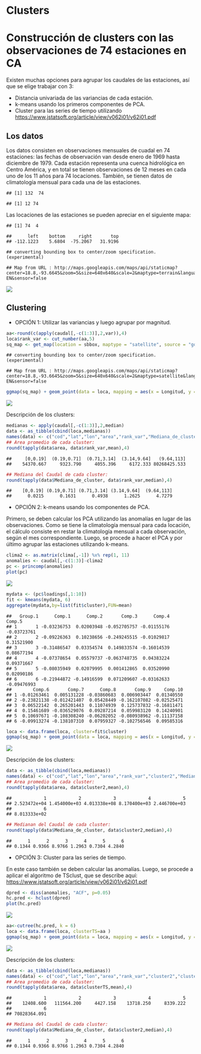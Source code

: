 Clusters
================

Construcción de clusters con las observaciones de 74 estaciones en CA
=====================================================================

Existen muchas opciones para agrupar los caudales de las estaciones, así que se elige trabajar con 3:

-   Distancia univariada de las variancias de cada estación.
-   k-means usando los primeros componentes de PCA.
-   Cluster para las series de tiempo utilizando <https://www.jstatsoft.org/article/view/v062i01/v62i01.pdf>

Los datos
---------

Los datos consisten en observaciones mensuales de cuadal en 74 estaciones: las fechas de observación van desde enero de 1969 hasta diciembre de 1979. Cada estación representa una cuenca hidrológica en Centro América, y en total se tienen observaciones de 12 meses en cada uno de los 11 años para 74 locaciones. También, se tienen datos de climatología mensual para cada una de las estaciones.

    ## [1] 132  74

    ## [1] 12 74

Las locaciones de las estaciones se pueden apreciar en el siguiente mapa:

    ## [1] 74  4

    ##      left    bottom     right       top 
    ## -112.1223    5.6804  -75.2067   31.9196

    ## converting bounding box to center/zoom specification. (experimental)

    ## Map from URL : http://maps.googleapis.com/maps/api/staticmap?center=18.8,-93.6645&zoom=5&size=640x640&scale=2&maptype=terrain&language=en-EN&sensor=false

![](clusters_files/figure-markdown_github-ascii_identifiers/unnamed-chunk-2-1.png)

Clustering
----------

-   OPCIÓN 1: Utilizar las variancias y luego agrupar por magnitud.

``` r
aa<-round(c(apply(caudal[,-c(1:3)],2,var)),4)
loca$rank_var <- cut_number(aa,5)
sq_map <- get_map(location = sbbox, maptype = "satellite", source = "google")
```

    ## converting bounding box to center/zoom specification. (experimental)

    ## Map from URL : http://maps.googleapis.com/maps/api/staticmap?center=18.8,-93.6645&zoom=5&size=640x640&scale=2&maptype=satellite&language=en-EN&sensor=false

``` r
ggmap(sq_map) + geom_point(data = loca, mapping = aes(x = Longitud, y = Latitud, colour=rank_var))
```

![](clusters_files/figure-markdown_github-ascii_identifiers/unnamed-chunk-3-1.png)

Descripción de los clusters:

``` r
medianas <- apply(caudal[,-c(1:3)],2,median)
data <- as_tibble(cbind(loca,medianas))
names(data) <- c("cod","lat","lon","area","rank_var","Mediana_de_cluster")
## Area promedio de cada cluster:
round(tapply(data$area, data$rank_var,mean),4)
```

    ##     [0,0.19]  (0.19,0.71]  (0.71,3.14]  (3.14,9.64]   (9.64,113] 
    ##    54370.667     9323.790     4055.396     6172.333 80268425.533

``` r
## Mediana del Caudal de cada cluster:                                         
round(tapply(data$Mediana_de_cluster, data$rank_var,median),4)
```

    ##    [0,0.19] (0.19,0.71] (0.71,3.14] (3.14,9.64]  (9.64,113] 
    ##      0.0215      0.1631      0.4938      1.2625      4.7279

-   OPCIÓN 2: k-means usando los componentes de PCA.

Primero, se deben calcular los PCA utilizando las anomalías en lugar de las observaciones. Como se tiene la climatología mensual para cada locación, el cálculo consiste en restar la climatología mensual a cada observación, según el mes correspondiente. Luego, se procede a hacer el PCA y por último agrupar las estaciones utilizando k-means.

``` r
clima2 <- as.matrix(clima[,-1]) %x% rep(1, 11)
anomalies <- caudal[,-c(1:3)]-clima2
pc <- princomp(anomalies)
plot(pc)
```

![](clusters_files/figure-markdown_github-ascii_identifiers/unnamed-chunk-5-1.png)

``` r
mydata <- (pc$loadings[,1:10])
fit <- kmeans(mydata, 6) 
aggregate(mydata,by=list(fit$cluster),FUN=mean)
```

    ##   Group.1      Comp.1      Comp.2       Comp.3      Comp.4      Comp.5
    ## 1       1 -0.03236753  0.02003948 -0.052705757 -0.01155176 -0.03723761
    ## 2       2 -0.09226363  0.10238656 -0.249245515 -0.01029817  0.31521900
    ## 3       3 -0.31486547  0.03354574  0.149833574 -0.16014539  0.08677194
    ## 4       4 -0.07378654  0.05579737 -0.063748735  0.04383224  0.09371667
    ## 5       5 -0.08035949  0.02079995  0.001412865  0.03520990  0.02090186
    ## 6       6 -0.21944872 -0.14916599  0.071209607 -0.03162633 -0.09476993
    ##        Comp.6       Comp.7      Comp.8       Comp.9     Comp.10
    ## 1 -0.01263461  0.005131228 -0.03860683  0.006903447  0.01340550
    ## 2 -0.23821138 -0.012421407  0.05428449 -0.162107082 -0.02525471
    ## 3  0.06522142  0.265201443  0.11074939  0.125737832 -0.16811471
    ## 4  0.15461689 -0.036529076  0.09287214  0.059983120  0.14240901
    ## 5  0.10697671 -0.108308240 -0.06202052 -0.080938962 -0.11137158
    ## 6 -0.09913274 -0.138107310  0.07959327 -0.102756546  0.09585316

``` r
loca <- data.frame(loca, cluster=fit$cluster)
ggmap(sq_map) + geom_point(data = loca, mapping = aes(x = Longitud, y = Latitud, colour=as.character(cluster)))
```

![](clusters_files/figure-markdown_github-ascii_identifiers/unnamed-chunk-5-2.png)

Descripción de los clusters:

``` r
data <- as_tibble(cbind(loca,medianas))
names(data) <- c("cod","lat","lon","area","rank_var","cluster2","Mediana_de_cluster")
## Area promedio de cada cluster:
round(tapply(data$area, data$cluster2,mean),4)
```

    ##            1            2            3            4            5 
    ## 2.523472e+04 1.454000e+03 4.013338e+08 8.170400e+03 2.446700e+03 
    ##            6 
    ## 8.013333e+02

``` r
## Medianan del Caudal de cada cluster:                                         
round(tapply(data$Mediana_de_cluster, data$cluster2,median),4)
```

    ##      1      2      3      4      5      6 
    ## 0.1344 0.9366 8.9766 1.2963 0.7304 4.2840

-   OPCIÓN 3: Cluster para las series de tiempo.

En este caso también se deben calcular las anomalías. Luego, se procede a aplicar el algoritmo de TSclust, que se describe aquí: <https://www.jstatsoft.org/article/view/v062i01/v62i01.pdf>

``` r
dpred <- diss(anomalies, "ACF", p=0.05)
hc.pred <- hclust(dpred)
plot(hc.pred)
```

![](clusters_files/figure-markdown_github-ascii_identifiers/unnamed-chunk-7-1.png)

``` r
aa<-cutree(hc.pred, k = 6)
loca <- data.frame(loca, clusterTS=aa )
ggmap(sq_map) + geom_point(data = loca, mapping = aes(x = Longitud, y = Latitud, colour=as.character(clusterTS)))
```

![](clusters_files/figure-markdown_github-ascii_identifiers/unnamed-chunk-7-2.png)

Descripción de los clusters:

``` r
data <- as_tibble(cbind(loca,medianas))
names(data) <- c("cod","lat","lon","area","rank_var","cluster2","clusterTS", "Mediana_de_cluster")
## Area promedio de cada cluster:
round(tapply(data$area, data$clusterTS,mean),4)
```

    ##            1            2            3            4            5 
    ##    12408.600   111564.200     4427.158    13718.250     8339.222 
    ##            6 
    ## 70828364.091

``` r
## Mediana del Caudal de cada cluster:                                         
round(tapply(data$Mediana_de_cluster, data$cluster2,median),4)
```

    ##      1      2      3      4      5      6 
    ## 0.1344 0.9366 8.9766 1.2963 0.7304 4.2840
